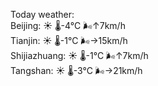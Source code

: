 Today weather:  
Beijing: ☀️ 🌡️-4°C 🌬️↑7km/h  
Tianjin: ☀️ 🌡️-1°C 🌬️→15km/h  
Shijiazhuang: ☀️ 🌡️-1°C 🌬️↑7km/h  
Tangshan: ☀️ 🌡️-3°C 🌬️→21km/h  
